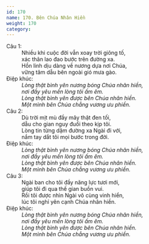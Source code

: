 ```yaml
---
id: 170
name: 170. Bên Chúa Nhân Hiền
weight: 170
category: 
---
```

<dl><dt>Câu 1:</dt><dd data-verse="1">Nhiều khi cuộc đời vẫn xoay trời giông tố, <br/>xác thân lao đao bước trên đường xa. <br/>Hồn linh dịu dàng về nương dựa nơi Chúa, <br/>vững tâm dẫu bên ngoài gió mưa gào. </dd><dt>Điệp khúc:</dt><dd data-chorus="1"><em>Lòng thật bình yên nương bóng Chúa nhân hiền, <br/>nơi đầy yêu mến lòng tôi ấm êm. <br/>Lòng thật bình yên được bên Chúa nhân hiền. <br/>Một mình bên Chúa chẳng vương ưu phiền. </em></dd><dt>Câu 2:</dt><dd data-verse="2">Dù trời mịt mù đầy mây thật đen tối, <br/>dẫu cho gian nguy đuổi theo kịp tôi. <br/>Lòng tin từng dặm đường xa Ngài đi với, <br/>nắm tay dắt tôi mọi bước trong đời. </dd><dt>Điệp khúc:</dt><dd data-chorus="1"><em>Lòng thật bình yên nương bóng Chúa nhân hiền, <br/>nơi đầy yêu mến lòng tôi ấm êm. <br/>Lòng thật bình yên được bên Chúa nhân hiền. <br/>Một mình bên Chúa chẳng vương ưu phiền. </em></dd><dt>Câu 3:</dt><dd data-verse="3">Ngài ban cho tôi đầy năng lực tươi mới, <br/>giúp tôi đi qua thế gian buồn vui. <br/>Rồi tôi được nhìn Ngài vô cùng vinh hiển, <br/>lúc tôi nghỉ yên cạnh Chúa nhân hiền. </dd><dt>Điệp khúc:</dt><dd data-chorus="1"><em>Lòng thật bình yên nương bóng Chúa nhân hiền, <br/>nơi đầy yêu mến lòng tôi ấm êm. <br/>Lòng thật bình yên được bên Chúa nhân hiền. <br/>Một mình bên Chúa chẳng vương ưu phiền. </em></dd></dl>
